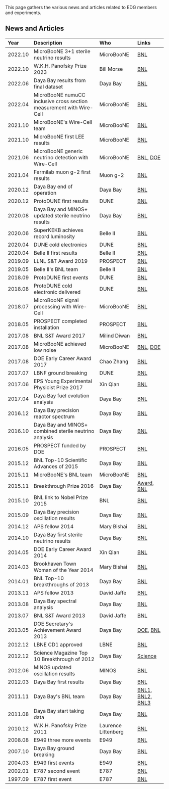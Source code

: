 This page gathers the various news and articles related to EDG members and experiments.

## News and Articles

| Year         | Description       | Who | Links      |
|:-------------|:------------------|:-----------|:-----------|
| 2022.10 | MicroBooNE 3+1 sterile neutrino results | MicroBooNE | [BNL](https://www.bnl.gov/newsroom/news.php?a=220914) |
| 2022.10 | W.K.H. Panofsky Prize 2023 | Bill Morse | [BNL](https://www.bnl.gov/newsroom/news.php?a=120864) |
| 2022.06 | Daya Bay results from final dataset | Daya Bay | [BNL](https://www.bnl.gov/newsroom/news.php?a=119583) |
| 2022.04 | MicroBooNE numuCC inclusive cross section measurement with Wire-Cell | MicroBooNE | [BNL](https://www.bnl.gov/newsroom/news.php?a=119357) |
| 2021.10 | MicroBooNE's Wire-Cell team | MicroBooNE | [BNL](https://www.bnl.gov/newsroom/news.php?a=219154) |
| 2021.10 | MicroBooNE first LEE results | MicroBooNE | [BNL](https://www.bnl.gov/newsroom/news.php?a=119153) |
| 2021.06 | MicroBooNE generic neutrino detection with Wire-Cell | MicroBooNE | [BNL](https://www.bnl.gov/newsroom/news.php?a=117324), [DOE](https://www.energy.gov/science/hep/articles/spotting-accelerator-produced-neutrinos-cosmic-haystack) |
| 2021.04 | Fermilab muon g-2 first results | Muon g-2 | [BNL](https://www.bnl.gov/newsroom/news.php?a=118760) |
| 2020.12 | Daya Bay end of operation | Daya Bay | [BNL](https://www.bnl.gov/newsroom/news.php?a=117575) |
| 2020.12 | ProtoDUNE first results | DUNE | [BNL](https://www.bnl.gov/newsroom/news.php?a=217596)
| 2020.08 | Daya Bay and MINOS+ updated sterile neutrino results | Daya Bay | [BNL](https://www.bnl.gov/newsroom/news.php?a=117377) |
| 2020.06 | SuperKEKB achieves record luminosity | Belle II | [BNL](https://www.bnl.gov/newsroom/news.php?a=117285) |
| 2020.04 | DUNE cold electronics | DUNE | [BNL](https://www.bnl.gov/newsroom/news.php?a=217174) |
| 2020.04 | Belle II first results | Belle II | [BNL](https://www.bnl.gov/newsroom/news.php?a=217170)
| 2019.09 | LLNL S&T Award 2019 | PROSPECT | [BNL](https://www.bnl.gov/newsroom/news.php?a=216733) |
| 2019.05 | Belle II's BNL team | Belle II | [BNL](https://www.bnl.gov/newsroom/news.php?a=214486) |
| 2018.09 | ProtoDUNE first events | DUNE | [BNL](https://www.bnl.gov/newsroom/news.php?a=113131) |
| 2018.08 | ProtoDUNE cold electronic delivered | DUNE | [BNL](https://www.bnl.gov/newsroom/news.php?a=212860) |
| 2018.07 | MicroBooNE signal processing with Wire-Cell | MicroBooNE | [BNL](https://www.bnl.gov/newsroom/news.php?a=212846) |
| 2018.05 | PROSPECT completed installation | PROSPECT | [BNL](https://www.bnl.gov/newsroom/news.php?a=112915) |
| 2017.08 | BNL S&T Award 2017 | Milind Diwan | [BNL](https://www.bnl.gov/newsroom/news.php?a=212409) |
| 2017.08 | MicroBooNE achieved low noise | MicroBooNE | [BNL](https://www.bnl.gov/newsroom/news.php?a=212311), [DOE](https://science.osti.gov/hep/Highlights/2018/HEP-2018-05-a) |
| 2017.08 | DOE Early Career Award 2017 | Chao Zhang | [BNL](https://www.bnl.gov/newsroom/news.php?a=112291) |
| 2017.07 | LBNF ground breaking | DUNE | [BNL](https://www.bnl.gov/newsroom/news.php?a=212340) |
| 2017.06 | EPS Young Experimental Physicist Prize 2017 | Xin Qian| [BNL](https://www.bnl.gov/newsroom/news.php?a=212308) |
| 2017.04 | Daya Bay fuel evolution analysis | Daya Bay | [BNL](https://www.bnl.gov/newsroom/news.php?a=112136) |
| 2016.12 | Daya Bay precision reactor spectrum | Daya Bay | [BNL](https://www.bnl.gov/newsroom/news.php?a=111804) |
| 2016.10 | Daya Bay and MINOS+ combined sterile neutrino analysis | Daya Bay | [BNL](https://www.bnl.gov/newsroom/news.php?a=26547) |
| 2016.05 | PROSPECT funded by DOE | PROSPECT | [BNL](https://www.bnl.gov/newsroom/news.php?a=111843) |
| 2015.12 | BNL Top-10 Scientific Advances of 2015 | Daya Bay | [BNL](https://www.bnl.gov/newsroom/news.php?a=111799)
| 2015.11 | MicroBooNE's BNL team | MicroBooNE | [BNL](https://www.bnl.gov/newsroom/news.php?a=25763) |
| 2015.11 | Breakthrough Prize 2016 | Daya Bay | [Award](https://breakthroughprize.org/Laureates/1/P1/Y2016), [BNL](https://www.bnl.gov/newsroom/news.php?a=111790) |
| 2015.10 | BNL link to Nobel Prize 2015 | BNL | [BNL](https://www.bnl.gov/newsroom/news.php?a=25984&btw=1) |
| 2015.09 | Daya Bay precision oscillation results | Daya Bay | [BNL](https://www.bnl.gov/newsroom/news.php?a=111747) |
| 2014.12 | APS fellow 2014  | Mary Bishai | [BNL](https://www.bnl.gov/newsroom/news.php?a=25641) |
| 2014.10 | Daya Bay first sterile neutrino results | Daya Bay | [BNL](https://www.bnl.gov/newsroom/news.php?a=111664) |
| 2014.05 | DOE Early Career Award 2014 | Xin Qian | [BNL](https://www.bnl.gov/newsroom/news.php?a=111641) |
| 2014.03 | Brookhaven Town Woman of the Year 2014 | Mary Bishai | [BNL](https://www.bnl.gov/newsroom/news.php?a=111623) |
| 2014.01 | BNL Top-10 breakthroughs of 2013 | Daya Bay | [BNL](https://www.bnl.gov/newsroom/news.php?a=111602)
| 2013.11 | APS fellow 2013  | David Jaffe | [BNL](https://www.bnl.gov/newsroom/news.php?a=111603) |
| 2013.08 | Daya Bay spectral analysis | Daya Bay | [BNL](https://www.bnl.gov/newsroom/news.php?a=111568) |
| 2013.07 | BNL S&T Award 2013  | David Jaffe | [BNL](https://www.bnl.gov/newsroom/news.php?a=24054) |
| 2013.05 | DOE Secretary's Achievement Award 2013 | Daya Bay | [DOE](https://www.energy.gov/sites/default/files/2013/07/f2/Office%20of%20Science%20Daya%20Bay%20reactor%20Neutrino%20Detector%20Project_0.pdf), [BNL](https://www.bnl.gov/newsroom/news.php?a=24055) |
| 2012.12 | LBNE CD1 approved | LBNE | [BNL](https://www.bnl.gov/newsroom/news.php?a=23538)
| 2012.12 | Science Magazine Top 10 Breakthrough of 2012 | Daya Bay | [Science](https://www.sciencemag.org/site/special/btoy2012/) |
| 2012.06 | MINOS updated oscillation results | MINOS | [BNL](https://www.bnl.gov/newsroom/news.php?a=111421)
| 2012.03 | Daya Bay first results | Daya Bay | [BNL](https://www.bnl.gov/newsroom/news.php?a=111395) |
| 2011.11 | Daya Bay's BNL team | Daya Bay | [BNL1](https://www.bnl.gov/newsroom/news.php?a=22641), [BNL2](https://www.bnl.gov/newsroom/news.php?a=25214), [BNL3](https://www.bnl.gov/newsroom/news.php?a=26161) |
| 2011.08 | Daya Bay start taking data | Daya Bay | [BNL](https://www.bnl.gov/newsroom/news.php?a=111318) |
| 2010.12 | W.K.H. Panofsky Prize 2011 | Laurence Littenberg | [BNL](https://www.bnl.gov/newsroom/news.php?a=111213) |
| 2008.08 | E949 three more events | E949 | [BNL](http://www.bnl.gov/newsroom/news.php?a=2844) |
| 2007.10 | Daya Bay ground breaking | Daya Bay | [BNL](http://www.bnl.gov/rhic/news/110607/story4.asp)
| 2004.03 | E949 first events | E949 | [BNL](http://www.bnl.gov/bnlweb/pubaf/pr/2004/bnlpr032304b.htm) |
| 2002.01 | E787 second event | E787 | [BNL](http://www.bnl.gov/bnlweb/pubaf/pr/2002/bnlpr011002.htm) |
| 1997.09 | E787 first event | E787 | [BNL](http://www.bnl.gov/bnlweb/pubaf/pr/1997/bnlpr092297a.html) |



